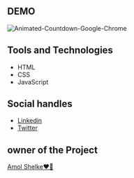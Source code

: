 ## DEMO

![Animated-Countdown-Google-Chrome](https://user-images.githubusercontent.com/95171638/163347757-6b9b0e57-1095-4d9f-a6c4-ec8f6adffa7e.gif)


## Tools and Technologies

- HTML
- CSS
- JavaScript

## Social handles

- [Linkedin](https://www.linkedin.com/in/amol-shelke-627813220/)
- [Twitter](https://twitter.com/Amol_shelke09)

## owner of the Project

[Amol Shelke❤️‍🔥](https://github.com/AmolShelke2)
